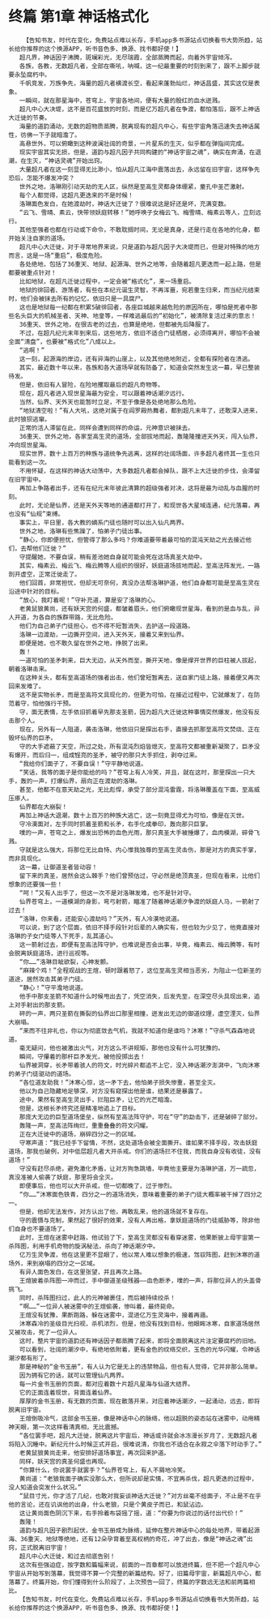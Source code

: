 # 终篇 第1章 神话格式化
        【告知书友，时代在变化，免费站点难以长存，手机app多书源站点切换看书大势所趋，站长给你推荐的这个换源APP，听书音色多、换源、找书都好使！】
       超凡界，神话因子沸腾，斑斓彩光，无尽瑞霞，全部蒸腾而起，向着外宇宙倾泻。
       各族，各教，无数超凡者，全部在嘶吼，呐喊，这一纪最重要的时刻到来了，跟不上脚步就要永坠腐朽中。
       千帆竞发，万族争先，海量的超凡者横渡长空，看起来蓬勃灿烂，神话昌盛，其实这仅是表象。
       一瞬间，就在那星海中，苍穹上，宇宙各地间，便有大量的殷红的血水迸溅。
       超凡中心大决堤，这不是百花盛放的时刻，而是亿万超凡者在争渡，都怕落后，跟不上神话大迁徙的节奏。
       海量的道韵涌动，无数的超物质蒸腾，脱离现有的超凡中心，有些宇宙角落迅速失去神话属性，彷佛一下子就暗澹了。
       高悬世外，可以俯瞰到这种波澜壮阔的奇景，一片星系的生灭，似乎都在弹指间完成。
       现实宇宙其实无损，但是，道韵与超凡因子共同构建的“神话宇宙之魂”，确实在奔涌，在退潮，在生灭，“神话灵魂”开始出窍。
       大量超凡者在这一刻显得无比渺小，怕从超凡江海中震落出去，永远留在旧宇宙，这样争先恐后，怎能不爆发冲突？
       世外之地，洛琳刚引动天劫的无人区，纵然是至高生灵都身体绷紧，童孔中圣芒激射。
       每个人都觉得，这超凡更迭来的不是时候！
       洛琳面色发白，在她渡劫时，神话大迁徙了？很难说这是好还是坏，充满变数。
       “云飞、雪晴、素云，快带领妖庭转移！”她呼唤子女梅云飞、梅雪晴、梅素云等人，立刻远行。
       其他至强者也都在行动或下命令，不敢耽搁时间，无论是真身，还是行走在各地的化身，都开始关注自家的道场。
       超凡中心大迁徙，对于寻常地界来说，只是道韵与超凡因子大决堤而已，但是对特殊的地方而言，这是一场“重启”，极度危险。
       各处绝地，包括了36重天、地狱、起源海、世外之地等，会随着超凡更迭而一起上路，但是都要被重点针对！
       比如地狱，在超凡迁徙过程中，一定会被“格式化”，来一场重启。
       地狱的徘回者、游荡者，有些在本纪元诞生灵智，不再浑噩，宛若重生归来，而当纪元结束时，他们会被抹去所有的记忆，依旧只是一具腐尸。
       这也是地狱每一纪都在积累5破徘回者，各座巨城越来越危险的原因所在，哪怕是死者中那些名头巨大的机械圣者、天神、地皇等，一样难逃最后的“初始化”，被清除复活过来的意志！
       36重天、世外之地，在很古老的过去，也算是绝地，但都被先后降服了。
       不过，在超凡纪元末年到来后，这些地方，依旧不适合门徒栖居，必须得离开，哪怕不会被全面“清盘”，也要被“格式化”八成以上。
       “逃啊！”
       这一刻，起源海的岸边，还有异海的山崖上，以及其他绝地附近，全都有探险者在溃逃。
       其实，最近数十年以来，各族和各大道场早就有防备了，知道会突然发生这一幕，早已整装待发。
       但是，依旧有人冒险，在险地攫取最后的超凡奇物等。
       现在，超凡者进入现世星海最为安全，可以跟着神话潮汐远行。
       当然，仙界、天外天也能暂时立足，不至于像是各处绝地那么危险。
       “地狱清空啦！”有人大吼，这绝对属于在阎罗殿热舞者，都到超凡末年了，还敢深入进来，此时狼狈逃窜。
       正常的活人滞留在此，同样会遭到同样的命运，元神意识被抹去。
       36重天、世外之地，各家至高生灵的道场，全部拔地而起，轰隆隆撞进天外天，闯入仙界，冲向现世星海。
       现实世界，数十上百万的种族与道统争先逃离，这样的壮阔场面，许多超凡者终其一生也只能看到这一次。
       不用怀疑，在这样的神话大动荡中，大多数超凡者都会掉队，跟不上大迁徙的步伐，会滞留在旧宇宙中。
       再加上争路者出手，还有在纪元末年彼此清算的超级强者对决，这将是最为动乱与血腥的时刻。
       此时，无论是仙界，还是天外天等地的通道都打开了，和现世各大星域连通，纪元落幕，再也没有“仙规”束缚。
       事实上，平日里，各大教的嫡系门徒也随时可以出入仙凡两界。
       世外之地，洛琳有些焦躁了，怕弟子门徒出事。
       “静心，你即便担忧，但管得了那么多吗？你难道要带着最可怕的混沌天劫之光去接近他们，去帮他们迁徙？”
       守提醒她，不要自误，稍有差池她自身就可能会死在这场真圣大劫中。
       其实，梅素云、梅云飞、梅云腾等人组织的很好，妖庭道场拔地而起，至高法阵发光，一路剖开虚空，正常迁徙走了。
       他们回首，非常担忧，但却无可奈何，真没办法帮洛琳护道，他们自身都可能是至高生灵在沿途中针对的目标。
       “放心，我盯着呢！”守补充道，算是安了洛琳的心。
       老黄鼠狼黄尚，还有妖天宫的何盛，都皱着眉头，他们俯瞰现世星海，看到的是血与乱，异人开道，为各自的族群带路，无比危险。
       他们为自己弟子门徒担心，也不得不短暂消失，去护送一段道路。
       洛琳一边渡劫，一边撕开空间，进入天外天，接着又来到仙界。
       即便是她，也不敢久留在世外之地，挣脱了出来。
       轰！
       一道可怕的圣矛刺来，巨大无边，从天外而至，撕开天地，像是撑开世界的巨柱被人拔起，朝着洛琳击来。
       在这种关头，都有至高道场的强者出击，他们曾短暂离去，送自家门徒上路，接着便又再次回来发难了。
       这不是实物长矛，而是至高符文具现化的，但更为可怕，在接近过程中，它就爆发了，在防范着守，怕他强行干预。
       守，面无表情，左手依旧抓着早先那支圣箭，因为超凡大迁徙这种事情突然爆发，他没有反击那个人。
       现在，另外有一人阻道，袭击洛琳，他依旧只是探出右手，直接去抓那至高符文焚烧、正在毁坏仙界的巨矛。
       守的大手遮蔽了天空，所过之处，所有混沌烈焰皆熄灭，至高符文都被重新凝聚了，巨矛没有爆开，而后归一，组成锃亮的圣矛，被守的那只大手抓住，剥夺过来。
       “我给你们面子了，不要自误！”守平静地说道。
       “笑话，我等的面子是你能给的吗？”苍穹上有人冷笑，并且，就在这时，那里探出一只大手，轰的一声，打爆仙界，扇向正在渡劫的洛琳。
       甚至，他都不在意天劫之光，无比彪悍，承受了部分混沌雷霆，将洛琳覆盖在下面，至高威压瘆人。
       仙界都在大崩裂！
       再加上神话大退潮，数十上百万的种族大逃亡，这一刻竟显得尤为可怕，像是在灭世。
       守冷漠面对，左手同时抓着圣箭和长矛，右手化成拳印，轰向那只巨掌。
       噗的一声，苍穹之上，爆发出恐怖的血色光雨，那只真圣大手被捶爆了，血肉模湖，碎骨飞溅。
       守就是这么强大，将那位无比自恃、内心惟我独尊的至高生灵击伤，那是对方的真实手掌，而非具现化。
       这一幕，让御道圣者皆动容！
       留下来的真圣，居然会这么棘手？他们曾预估过，守必然是绝顶真圣，但现在看来，比他们想象的还要强一些！
       “呵！”又有人出手了，但这一次不是对洛琳发难，也不是针对守。
       仙界苍穹上，一道模湖的身影，弯弓射箭，瞄准了随着神话潮汐争渡的妖庭人马，一箭射了过去！
       “洛琳，你来看，还能安心渡劫吗？”天外，有人冷漠地说道。
       可以说，到了这个层面，依旧不择手段针对后辈的人确实有，但也较为少见了，他竟直接对洛琳的子女门徒等人下死手，乱其道心。
       这一箭射过去，即便有至高法阵守护，也难说是否会出事，毕竟，梅素云、梅云腾等，有时会脱离妖庭道场，进行巡视等。
       “你……”洛琳目眦欲裂，心神发颤。
       “麻辣个鸡！”全程观战的王煊，顿时跟着怒了，这位至高生灵相当恶劣，为阻止一位新圣的道途，居然攻击其弟子门徒。
       “静心！”守平澹地说道。
       他手中那支圣箭不知道什么时候甩出去了，凭空消失，后发先至，在深空尽头具现出来，追上对手射出的那支箭。
       砰的一声，两只圣箭在撕裂的仙界出口那里相撞，迸发出无边的御道纹理，虚空湮灭，仙界大崩塌。
       “来而不往非礼也，你以为彻底敛去气机，我就不知道你是谁吗？沐寒！”守杀气森森地说道。
       毫无疑问，他也被激出火气，对方这么不讲规矩，那他也没有什么可犹豫的。
       瞬间，守攥着的那杆巨矛发光，被他投掷出去！
       仙界被洞穿，长矛带着骇人的符文，时光碎片都追不上它，没入神话潮汐澎湃中，飞向沐寒的弟子门徒驱动的道场。
       “各位道友助我！”沐寒心惊，这一矛下去，他怕弟子损失惨重，甚至全灭。
       他以为自己隐藏地足够深，对方没有窥探出他是谁，结果还是暴露了。
       途中，果然有至高生灵出手，拦阻巨矛，让它的光芒暗澹。
       但是，这根长矛终究还是精准地追上了目标。
       那庞大无边的巨型道场堡垒，纵然有至高法阵守护，可在“守”的勐击下，还是破碎了部分。
       轰隆一声，至高法阵绚烂，重重叠叠的符文闪耀。
       正在大迁徙中的道场，崩碎四分之一的区域。
       守寒声道：“我已经手下留情，不然，这处道场会被全面撕开。谁如果不择手段，攻击妖庭道场，那我也破例，对中低层超凡者大开杀戒。你们的道场拦不住我，而我自身没有收徒，没有道场！”
       守没有赶尽杀绝，避免激化矛盾，让对方狗急跳墙，毕竟他主要是为洛琳护道，万一疏忽，真没准被人偷袭了妖庭，那里将会全灭。
       即便事后，他也可以大开杀戒，但一切都晚了，过于惨烈。
       “你……”沐寒面色铁青，四分之一的道场消失，意味着重要的弟子门徒大概率被干掉了四分之一。
       但是，他却无法发作，对方认出了他，再敢乱来，他的道场就不复存在。
       守的震慑与克制，果然起了很好的效果，没有人再出格，拿妖庭道场的门徒威胁等，除非他们自身也不要道场了。
       此时，王煊在迷雾中赶路，他试验了下，至高生灵都没有看穿迷雾，他果断披上母宇宙第一杀阵图，利用手机奇物的旋涡秘法，杀向了神话潮汐中。
       亿万生灵争渡，他在这里更不显眼了，他以常人难以想象的极速，驾驭阵图，赶到沐寒的道场外，来到崩塌的四分之一区域。
       有异人面色发白，在这里张望，并且再次上路。
       王煊披着杀阵图一冲而过，手中御道圣级残器——血色断矛，噗的一声，将那位异人的头盖骨挑飞。
       同时，杀阵图扫过，此人的元神被裹住，而后被持续绞杀！
       “啊……”一位异人被迷雾中的王煊偷袭，惨叫着，最终毙命。
       王煊没有犹豫，果断跑路，躲在迷雾中，混进亿万生灵海中，接着再遁。
       沐寒森冷的圣级目光扫视，杀机浓烈，但是，他没有找到目标，他眼眸冰寒，自家道场居然又被攻击，死了一位异人。
       这时，整片宇宙的道韵还有神话因子都蒸腾了起来，即将全面脱离这片注定要腐朽的旧地。
       可以看到，壮阔的潮汐中，有绝地依附着，更有金色的纹络交织，玉色的光华闪耀，令神话潮汐都有形了。
       那是神秘的“金书玉册”，有人认为它是无上的违禁物品，但也有人觉得，它并非那么简单。
       因为拥有它的话，就可以管理仙凡两界。
       每一片金书玉册的页面，都对应着数十片超凡星海与仙道大结界。
       它的正面连着现世，背面连着仙界。
       厚厚的金书玉册，有无数的页面，现在散落开来，对应着神话潮汐，一起涌动，远去，即将脱离旧宇宙。
       王煊倒吸冷气，这部金书玉册，像是神话中心的脉络，他以超脱的姿态站在迷雾中，动用精神天眼，第一次这样看清真相，无比震撼。
       “各位罢手吧，超凡大迁徙，脱离这片宇宙后，神话或许就会冰冻漫长岁月了，无数超凡者将陷入沉睡中。新纪元什么时候正式开启，很难说清，你我也不适合在永寂之伞落下时动手了。”
       老黄鼠狼黄尚走来，他安排好道场事宜，再次回来护道。
       同样，妖天宫的真圣何盛也再现。
       “你算什么，你说罢手就罢手？”仙界苍穹上，有人不屑地冷笑。
       黄尚道：“老狼我面子确实没那么大，但所说却是实情，不宜再杀伐，超凡更迭的过程中，没人知道会突发什么状况。”
       “鼠目寸光，你才活了几纪，也敢对我妄谈神话大迁徙？”对方丝毫不给面子，不止是不在乎他的言论，还在讥讽他的出身，什么老狼，只是个黄皮子而已，和鼠沾边。
       这让黄尚面色阴沉下来，右手拎着布袋摇了摇，道：“你要为你说过的话付出代价！”
       轰隆！
       道韵与超凡因子剧烈起伏，金书玉册成为脉络，延伸在整片神话中心的每处地界，带着起源海、36重天、地狱等绝地，还有12朵孕育着至高权柄的奇花，冲了出去，像是“神话之魂”出窍，正式脱离旧宇宙！
       超凡中心大迁徙，和过去彻底告别！
       这次有些强迫症，按字数和篇幅来说，前面的一百章都可以放进终篇，但不把一个超凡中心宇宙从开始写到落幕，我觉得不算一个完整的新篇结构。好了，旧篇母宇宙，新篇超凡中心，都落幕了。终篇开始，你们懂得到什么阶段了，上次预告一回了，终篇的字数远无法和前两篇相比。
       【告知书友，时代在变化，免费站点难以长存，手机app多书源站点切换看书大势所趋，站长给你推荐的这个换源APP，听书音色多、换源、找书都好使！】